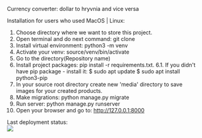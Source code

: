 Сurrency converter: dollar to hryvnia and vice versa

Installation for users who used MacOS | Linux:

1. Choose directory where we want to store this project.
2. Open terminal and do next command: git clone
3. Install virtual environment: python3 -m venv
4. Activate your venv: source/venv/bin/activate
5. Go to the directory(Repository name)
6. Install project packages: pip install -r requirements.txt. 
6.1. If you didn't have pip package - install it: $ sudo apt update $ sudo apt install python3-pip
7. In your source root directory create new 'media' directory to save images for your created products.
8. Make migrations: python manage.py migrate
9. Run server: python manage.py runserver
10. Open your browser and go to: http://127.0.0.1:8000




Last deployment status: <br>
<img src="https://github.com/Rockste4dy/Currency_Converter/workflows/first_test_workflow/badge.svg?branch=main"><br>
